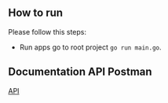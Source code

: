 ## How to run

Please follow this steps:

- Run apps go to root project `go run main.go`.

## Documentation API Postman

[API](https://documenter.getpostman.com/view/4324137/2sA3Bt3Vee)
